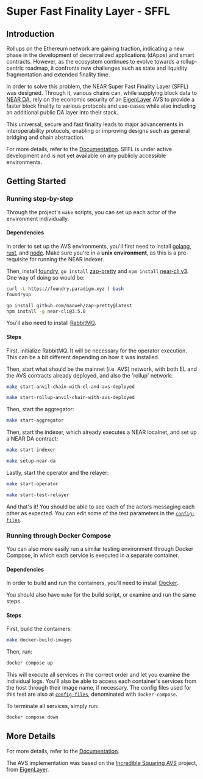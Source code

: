 # Super Fast Finality Layer - SFFL

## Introduction

Rollups on the Ethereum network are gaining traction, indicating a new phase
in the development of decentralized applications (dApps) and smart contracts.
However, as the ecosystem continues to evolve towards a rollup-centric roadmap,
it confronts new challenges such as state and liquidity fragmentation and
extended finality time.

In order to solve this problem, the NEAR Super Fast Finality Layer (SFFL) was
designed. Through it, various chains can, while supplying block data to
[NEAR DA](https://github.com/near/rollup-data-availability), rely on the
economic security of an [EigenLayer](https://www.eigenlayer.xyz) AVS to provide
a faster block finality to various protocols and use-cases while also including
an additional public DA layer into their stack.

This universal, secure and fast finality leads to major advancements in
interoperability protocols, enabling or improving designs such as general
bridging and chain abstraction.

For more details, refer to the [Documentation](https://near-sffl.nethermind.io).
SFFL is under active development and is not yet available on any publicly
accessible environments.

## Getting Started

### Running step-by-step

Through the project's `make` scripts, you can set up each actor of the
environment individually.

#### Dependencies

In order to set up the AVS environments, you'll first need to install
[golang](https://go.dev/dl/),
[rust](https://doc.rust-lang.org/cargo/getting-started/installation.html), and
[node](https://nodejs.org/en/download).
Make sure you're in a **unix environment**, as this is a pre-requisite
for running the NEAR indexer.

Then, install [foundry](https://book.getfoundry.sh/getting-started/installation),
`go install` [zap-pretty](https://github.com/maoueh/zap-pretty) and `npm install`
[near-cli v3](https://github.com/near/near-cli). One way of doing so would be:

```bash
curl -L https://foundry.paradigm.xyz | bash
foundryup

go install github.com/maoueh/zap-pretty@latest
npm install -g near-cli@3.5.0
```

You'll also need to install [RabbitMQ](https://www.rabbitmq.com/docs/download).

#### Steps

First, initialize RabbitMQ. It will be necessary for the operator execution.
This can be a bit different depending on how it was installed.

Then, start what should be the mainnet (i.e. AVS) network, with both EL and
the AVS contracts already deployed, and also the 'rollup' network:

```bash
make start-anvil-chain-with-el-and-avs-deployed
```

```bash
make start-rollup-anvil-chain-with-avs-deployed
```

Then, start the aggregator:

```bash
make start-aggregator
```

Then, start the indexer, which already executes a NEAR localnet, and set up
a NEAR DA contract:

```bash
make start-indexer
```

```bash
make setup-near-da
```

Lastly, start the operator and the relayer:

```bash
make start-operator
```

```bash
make start-test-relayer
```

And that's it! You should be able to see each of the actors messaging each
other as expected. You can edit some of the test parameters in the
[`config-files`](./config-files).

### Running through Docker Compose

You can also more easily run a similar testing environment through Docker
Compose, in which each service is executed in a separate container.

#### Dependencies

In order to build and run the containers, you'll need to install
[Docker](https://www.docker.com/get-started/).

You should also have `make` for the build script, or examine and run the same
steps.

#### Steps

First, build the containers:

```bash
make docker-build-images
```

Then, run:

```bash
docker compose up
```

This will execute all services in the correct order and let you examine the
individual logs. You'll also be able to access each container's services from
the host through their image name, if necessary. The config files used for this
test are also at [`config-files`](./config-files), denominated with
`docker-compose`.

To terminate all services, simply run:

```bash
docker compose down
```

## More Details

For more details, refer to the [Documentation](https://near-sffl.nethermind.io).

The AVS implementation was based on the
[Incredible Squaring AVS](https://github.com/Layr-Labs/incredible-squaring-avs)
project, from [EigenLayer](https://www.eigenlayer.xyz).
